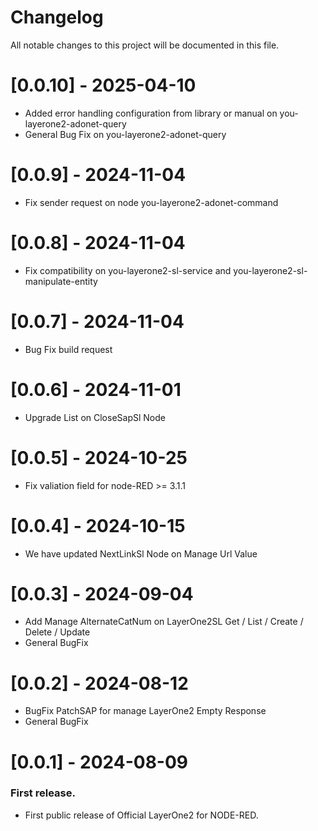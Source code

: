 # Changelog

All notable changes to this project will be documented in this file.

# [0.0.10] - 2025-04-10
- Added error handling configuration from library or manual on you-layerone2-adonet-query
- General Bug Fix on you-layerone2-adonet-query 

# [0.0.9] - 2024-11-04
- Fix sender request on node you-layerone2-adonet-command

# [0.0.8] - 2024-11-04
- Fix compatibility on you-layerone2-sl-service and you-layerone2-sl-manipulate-entity

# [0.0.7] - 2024-11-04
- Bug Fix build request 

# [0.0.6] - 2024-11-01
- Upgrade List on CloseSapSl Node 

# [0.0.5] - 2024-10-25
- Fix valiation field for node-RED >= 3.1.1

# [0.0.4] - 2024-10-15

- We have updated NextLinkSl Node on Manage Url Value

# [0.0.3] - 2024-09-04

- Add Manage AlternateCatNum on LayerOne2SL Get / List / Create / Delete / Update
- General BugFix

# [0.0.2] - 2024-08-12

- BugFix PatchSAP for manage LayerOne2 Empty Response
- General BugFix

# [0.0.1] - 2024-08-09

### First release.

- First public release of Official LayerOne2 for NODE-RED.
